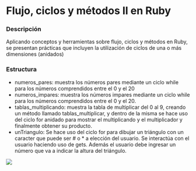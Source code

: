 # Flujo, ciclos y métodos II en Ruby
### Descripción
Aplicando conceptos y herramientas sobre flujo, ciclos y métodos en Ruby, se presentan prácticas que incluyen la utilización de ciclos de una o más dimensiones (anidados)

### Estructura
- numeros_pares: muestra los números pares mediante un ciclo while para los números comprendidos entre el 0 y el 20 
- numeros_impares: muestra los números impares mediante un ciclo while para los números comprendidos entre el 0 y el 20.
- tablas_multiplicando: muestra la tabla de multiplicar del 0 al 9, creando un método llamado tablas_multiplicar, y dentro de la misma se hace uso del ciclo for anidado para mostrar el multiplicando y el multiplicador y finalmente obtener su producto.
- unTriangulo: Se hace uso del ciclo for para dibujar un triángulo con un caracter que puede ser # o * a elección del usuario. Se interactúa con el usuario haciendo uso de gets. Además el usuario debe ingresar un número que va a indicar la altura del triángulo.

![](https://www.softzone.es/app/uploads-softzone.es/2022/01/Los-mejores-editores-de-codigo-para-programar-con-Ruby.jpg)
